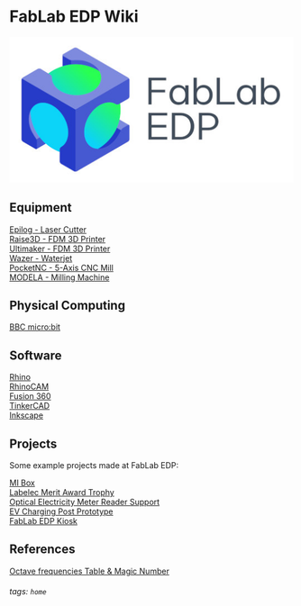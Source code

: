 # FabLab EDP Wiki

![](https://github.com/fablabedp/fablabedp-wiki/raw/main/images/logo_FabLabEDP.jpg)  

## Equipment

[Epilog - Laser Cutter](/bK3IQapXSNus00QLVzhfng)  
[Raise3D - FDM 3D Printer](/ZiNEyIXsTxKH77LgdRgBSQ)  
[Ultimaker - FDM 3D Printer](/nPqQO5LjTHyay5aVmgNaNA)  
[Wazer - Waterjet](/VNoGNHg7T7-jaMRw5cHMLg)  
[PocketNC - 5-Axis CNC Mill](/At8s9zA6SvmKLbq2dSJsJA)  
[MODELA - Milling Machine](/GyHHX3G2QGCKusi0StYiDw)  

## Physical Computing

[BBC micro:bit](/2hb61PNfSKuB99wGxJ_tlg)  

## Software

[Rhino](/tCvX9WtMQC6qvMej3XqHrg)  
[RhinoCAM](/9t6vNi0jRWaROzyPzBqpiA)  
[Fusion 360](/FOwa3nhXSMiPV9NTFkAKfQ)  
[TinkerCAD](/Fpw9G5YGQBOijXdWkhUpng)  
[Inkscape](/DNxxCp4KQmma6mhnWcZiXA)  

## Projects

Some example projects made at FabLab EDP:  

[MI Box](/mkzM133XQOWSNcFCu4bKJw)  
[Labelec Merit Award Trophy](/u7J3w7JkT9G52xjEGhgkmw)  
[Optical Electricity Meter Reader Support](/Mk6_u3fITQqvX--ZPVDpag)  
[EV Charging Post Prototype](/ojdOPVOqSTmU2TUt0Y3nIw)  
[FabLab EDP Kiosk](/sOO-3KMfS5-fyt3v8j--KQ)  


## References

[Octave frequencies Table & Magic Number](/yE9C_LLZRUayCmlIRdXN4g)  


###### tags: `home`